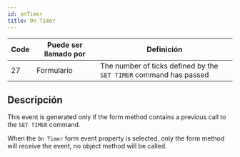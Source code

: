 ```yaml
---
id: onTimer
title: On Timer
---
```


| Code | Puede ser llamado por | Definición                                                        |
| ---- | --------------------- | ----------------------------------------------------------------- |
| 27   | Formulario            | The number of ticks defined by the `SET TIMER` command has passed |

## Descripción

This event is generated only if the form method contains a previous call to the `SET TIMER` command.

When the `On Timer` form event property is selected, only the form method will receive the event, no object method will be called.

